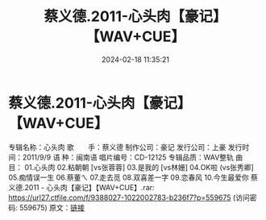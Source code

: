 ﻿---
title: 蔡义德.2011-心头肉【豪记】【WAV+CUE】
date: 2024-02-18 11:35:21
categories: WAV车载音乐、镜像
tags: 华语中文
---
# 蔡义德.2011-心头肉【豪记】【WAV+CUE】

专辑名称：心头肉
歌　　手：蔡义德
制作公司：豪记
发行公司：上豪
发行时间：2011/9/9
语 种：闽南语
唱片编号：CD-12125
专辑品质：WAV整轨
曲　　目：
01.心头肉
02.粘朝朝 [vs张蓉蓉]
03.是我的 [vs林姗]
04.OK啦 (vs张秀卿]
05.痴情误一生
06.蔡董ㄟ
07.走去觅
08.双喜差一字
09.恋春风
10.今生最爱你
蔡义德.2011 - 心头肉【豪记】【WAV+CUE】.rar: https://url27.ctfile.com/f/9388027-1022002783-b236f7?p=559675
(访问密码: 559675)
原文：[链接](https://blog.sina.com.cn/s/blog_1647c7e76010314h5.html)